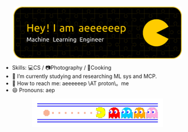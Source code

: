<p align="center">
  <a href="https://aeeeeeep.top/">
  <img src="banner.png" alt="Banner" style="width: 450px;" align="center">
  </a><b></b><b></b>
</p>

- Skills: 💻CS / 📷Photography / 🍳Cooking
- 🌱 I’m currently studying and researching ML sys and MCP. 
- 📧 How to reach me: aeeeeeep \AT proton\。me 
- 😄 Pronouns: aep 

<p align="center"><b></b>
  <a href="https://aeeeeeep.top/">
  <img src="line.gif" alt="Line" style="width: 350px;" align="center">
  </a>
</p>
